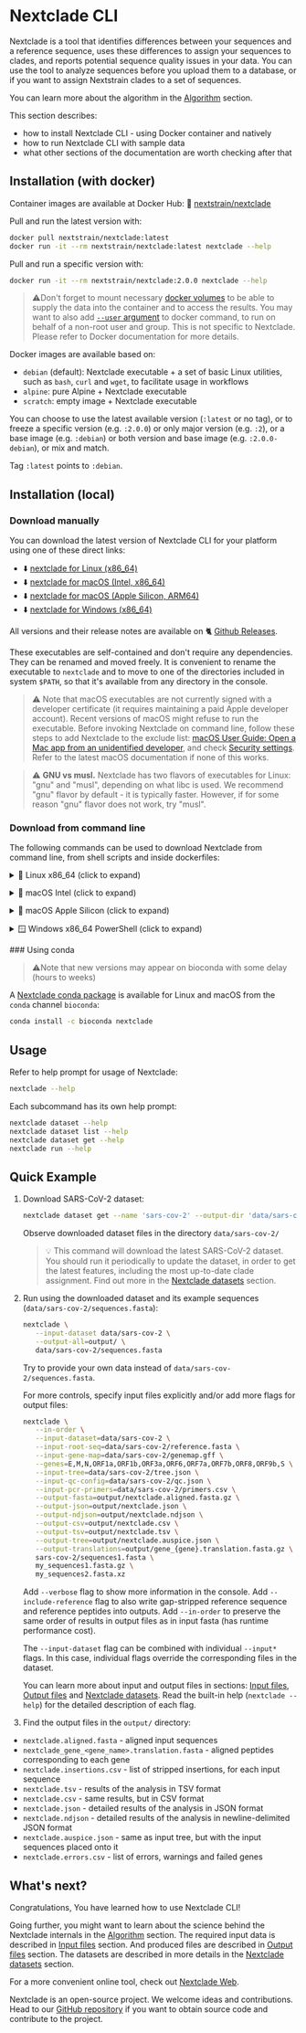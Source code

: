 # Nextclade CLI

Nextclade is a tool that identifies differences between your sequences and a reference sequence, uses these differences to assign your sequences to clades, and reports potential sequence quality issues in your data. You can use the tool to analyze sequences before you upload them to a database, or if you want to assign Nextstrain clades to a set of sequences.

You can learn more about the algorithm in the [Algorithm](algorithm) section.

This section describes:

- how to install Nextclade CLI - using Docker container and natively
- how to run Nextclade CLI with sample data
- what other sections of the documentation are worth checking after that

## Installation (with docker)

Container images are available at Docker Hub: 🐋 [nextstrain/nextclade](https://hub.docker.com/r/nextstrain/nextclade)

Pull and run the latest version with:

```bash
docker pull nextstrain/nextclade:latest
docker run -it --rm nextstrain/nextclade:latest nextclade --help
```

Pull and run a specific version with:

```bash
docker run -it --rm nextstrain/nextclade:2.0.0 nextclade --help
```

> ⚠️Don't forget to mount necessary [docker volumes](https://docs.docker.com/storage/volumes/) to be able to supply the data into the container and to access the results. You may want to also add [`--user` argument](https://docs.docker.com/engine/reference/commandline/run/) to docker command, to run on behalf of a non-root user and group. This is not specific to Nextclade. Please refer to Docker documentation for more details.

Docker images are available based on:

- `debian` (default): Nextclade executable + a set of basic Linux utilities, such as `bash`, `curl` and `wget`, to facilitate usage in workflows
- `alpine`: pure Alpine + Nextclade executable
- `scratch`: empty image + Nextclade executable

You can choose to use the latest available version (`:latest` or no tag), or to freeze a specific version (e.g. `:2.0.0`) or only major version (e.g. `:2`), or a base image (e.g. `:debian`) or both version and base image (e.g. `:2.0.0-debian`), or mix and match.

Tag `:latest` points to `:debian`.

## Installation (local)

### Download manually

You can download the latest version of Nextclade CLI for your platform using one of these direct links:

- ⬇️ [nextclade for Linux (x86_64)](https://github.com/nextstrain/nextclade/releases/latest/download/nextclade-x86_64-unknown-linux-gnu)
- ⬇️ [nextclade for macOS (Intel, x86_64)](https://github.com/nextstrain/nextclade/releases/latest/download/nextclade-x86_64-apple-darwin)
- ⬇️ [nextclade for macOS (Apple Silicon, ARM64)](https://github.com/nextstrain/nextclade/releases/latest/download/nextclade-aarch64-apple-darwin)
- ⬇️ [nextclade for Windows (x86_64)](https://github.com/nextstrain/nextclade/releases/latest/download/nextclade-x86_64-pc-windows-gnu.exe)

All versions and their release notes are available on 🐈 [Github Releases](https://github.com/nextstrain/nextclade/releases).

These executables are self-contained and don't require any dependencies. They can be renamed and moved freely. It is convenient to rename the executable to `nextclade` and to move to one of the directories included in system `$PATH`, so that it's available from any directory in the console.

> ⚠️ Note that macOS executables are not currently signed with a developer certificate (it requires maintaining a paid Apple developer account). Recent versions of macOS might refuse to run the executable. Before invoking Nextclade on command line, follow these steps to add Nextclade to the exclude list:
> <a target="_blank" rel="noopener noreferrer" href="https://support.apple.com/guide/mac-help/open-a-mac-app-from-an-unidentified-developer-mh40616/mac">
> macOS User Guide: Open a Mac app from an unidentified developer</a>, and check <a target="_blank" rel="noopener noreferrer" href="https://support.apple.com/en-us/HT202491">
> Security settings</a>. Refer to the latest macOS documentation if none of this works.

> ⚠️ **GNU vs musl.** Nextclade has two flavors of executables for Linux: "gnu" and "musl", depending on what libc is used. We recommend "gnu" flavor by default - it is typically faster. However, if for some reason "gnu" flavor does not work, try "musl".

### Download from command line

The following commands can be used to download Nextclade from command line, from shell scripts and inside dockerfiles:

<p>
<details>
<summary>
🐧 Linux x86_64 (click to expand)
</summary>

Download latest version:

```bash
curl -fsSL "https://github.com/nextstrain/nextclade/releases/latest/download/nextclade-x86_64-unknown-linux-gnu" -o "nextclade" && chmod +x nextclade
```

Download specific version:

```bash
NEXTCLADE_VERSION=2.0.0 curl -fsSL "https://github.com/nextstrain/nextclade/releases/download/nextclade-${NEXTCLADE_VERSION}/nextclade-x86_64-unknown-linux-gnu" -o "nextclade" && chmod +x nextclade
```

</details>
</p>

<p>
<details>
<summary>
🍏 macOS Intel (click to expand)
</summary>

Download latest version:

```bash
curl -fsSL "https://github.com/nextstrain/nextclade/releases/latest/download/nextclade-x86_64-apple-darwin" -o "nextclade" && chmod +x nextclade
```

Download specific version:

```bash
NEXTCLADE_VERSION=2.0.0 curl -fsSL "https://github.com/nextstrain/nextclade/releases/download/nextclade-${NEXTCLADE_VERSION}/nextclade-x86_64-apple-darwin" -o "nextclade" && chmod +x nextclade
```

</details>
</p>

<p>
<details>
<summary>
🍎 macOS Apple Silicon (click to expand)
</summary>

Download latest version:

```bash
curl -fsSL "https://github.com/nextstrain/nextclade/releases/latest/download/nextclade-aarch64-apple-darwin" -o "nextclade" && chmod +x nextclade
```

Download specific version:

```bash
NEXTCLADE_VERSION=2.0.0 curl -fsSL "https://github.com/nextstrain/nextclade/releases/download/nextclade-${NEXTCLADE_VERSION}/nextclade-aarch64-apple-darwin" -o "nextclade" && chmod +x nextclade
```

</details>
</p>

<p>
<details>
<summary>
🪟 Windows x86_64 PowerShell (click to expand)
</summary>

Download latest version:

```
Invoke-WebRequest https://github.com/nextstrain/nextclade/releases/latest/download/nextclade-x86_64-pc-windows-gnu.exe -O nextclade
```

Download specific version:

```
$NEXTCLADE_VERSION=2.0.0
Invoke-WebRequest https://github.com/nextstrain/nextclade/releases/download/nextclade-$NEXTCLADE_VERSION/nextclade-x86_64-pc-windows-gnu.exe -O nextclade
```

</details>
</p>
### Using conda

> ⚠️Note that new versions may appear on bioconda with some delay (hours to weeks)

A [Nextclade conda package]((https://anaconda.org/bioconda/nextclade)) is available for Linux and macOS from the `conda` channel `bioconda`:

```bash
conda install -c bioconda nextclade
```

## Usage

Refer to help prompt for usage of Nextclade:

```bash
nextclade --help
```

Each subcommand has its own help prompt:

```bash
nextclade dataset --help
nextclade dataset list --help
nextclade dataset get --help
nextclade run --help
```

<!--- TODO: Should be expanded with detailed explanation of the commands -->

## Quick Example

1. Download SARS-CoV-2 dataset:

    ```bash
    nextclade dataset get --name 'sars-cov-2' --output-dir 'data/sars-cov-2'
    ```

   Observe downloaded dataset files in the directory `data/sars-cov-2/`

   > 💡️ This command will download the latest SARS-CoV-2 dataset. You should run it periodically to update the dataset, in order to get the latest features, including the most up-to-date clade assignment. Find out more in the [Nextclade datasets](datasets) section.

2. Run using the downloaded dataset and its example sequences (`data/sars-cov-2/sequences.fasta`):

   ```bash
   nextclade \
      --input-dataset data/sars-cov-2 \
      --output-all=output/ \
      data/sars-cov-2/sequences.fasta
   ```

   Try to provide your own data instead of `data/sars-cov-2/sequences.fasta`.

   For more controls, specify input files explicitly and/or add more flags for output files:

   ```bash
   nextclade \
      --in-order \
      --input-dataset=data/sars-cov-2 \
      --input-root-seq=data/sars-cov-2/reference.fasta \
      --input-gene-map=data/sars-cov-2/genemap.gff \
      --genes=E,M,N,ORF1a,ORF1b,ORF3a,ORF6,ORF7a,ORF7b,ORF8,ORF9b,S \
      --input-tree=data/sars-cov-2/tree.json \
      --input-qc-config=data/sars-cov-2/qc.json \
      --input-pcr-primers=data/sars-cov-2/primers.csv \
      --output-fasta=output/nextclade.aligned.fasta.gz \
      --output-json=output/nextclade.json \
      --output-ndjson=output/nextclade.ndjson \
      --output-csv=output/nextclade.csv \
      --output-tsv=output/nextclade.tsv \
      --output-tree=output/nextclade.auspice.json \
      --output-translations=output/gene_{gene}.translation.fasta.gz \
      sars-cov-2/sequences1.fasta \
      my_sequences1.fasta.gz \
      my_sequences2.fasta.xz
   ```

   Add `--verbose` flag to show more information in the console. Add `--include-reference` flag to also write gap-stripped reference sequence and reference peptides into outputs. Add `--in-order` to preserve the same order of results in output files as in input fasta (has runtime performance cost).

   The `--input-dataset` flag can be combined with individual `--input*` flags. In this case, individual flags override the corresponding files in the dataset.

   You can learn more about input and output files in sections: [Input files](input-files), [Output files](output-files) and [Nextclade datasets](datasets). Read the built-in help (`nextclade --help`) for the detailed description of each flag.

4. Find the output files in the `output/` directory:

- `nextclade.aligned.fasta` - aligned input sequences
- `nextclade_gene_<gene_name>.translation.fasta` - aligned peptides corresponding to each gene
- `nextclade.insertions.csv` - list of stripped insertions, for each input sequence
- `nextclade.tsv` - results of the analysis in TSV format
- `nextclade.csv` - same results, but in CSV format
- `nextclade.json` - detailed results of the analysis in JSON format
- `nextclade.ndjson` - detailed results of the analysis in newline-delimited JSON format
- `nextclade.auspice.json` - same as input tree, but with the input sequences placed onto it
- `nextclade.errors.csv` - list of errors, warnings and failed genes

## What's next?

Congratulations, You have learned how to use Nextclade CLI!

Going further, you might want to learn about the science behind the Nextclade internals in the [Algorithm](algorithm) section. The required input data is described in [Input files](input-files) section. And produced files are described in [Output files](output-files) section. The datasets are described in more details in the [Nextclade datasets](datasets) section.

For a more convenient online tool, check out [Nextclade Web](nextclade-web).

Nextclade is an open-source project. We welcome ideas and contributions. Head to our [GitHub repository](https://github.com/nextstrain/nextclade) if you want to obtain source code and contribute to the project.
